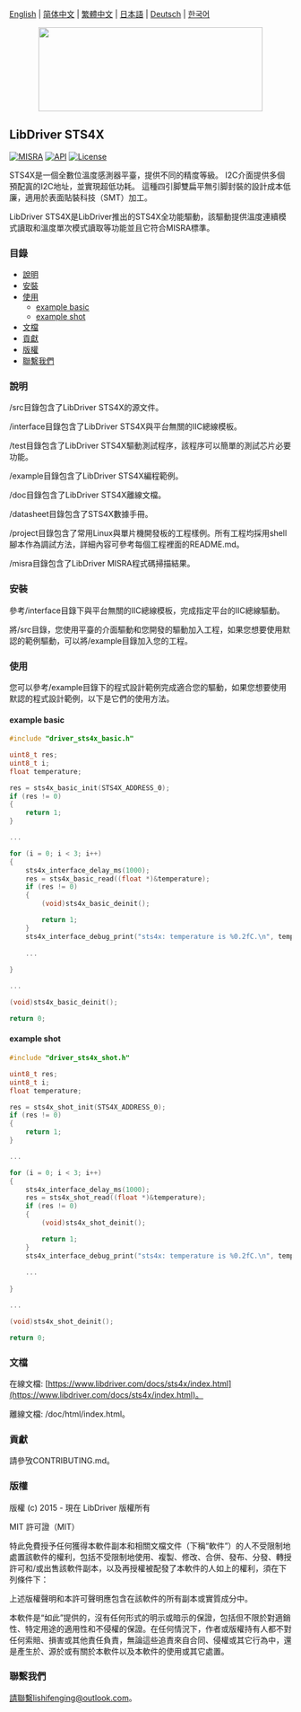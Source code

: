 [English](/README.md) | [ 简体中文](/README_zh-Hans.md) | [繁體中文](/README_zh-Hant.md) | [日本語](/README_ja.md) | [Deutsch](/README_de.md) | [한국어](/README_ko.md)

<div align=center>
<img src="/doc/image/logo.svg" width="400" height="150"/>
</div>

## LibDriver STS4X

[![MISRA](https://img.shields.io/badge/misra-compliant-brightgreen.svg)](/misra/README.md) [![API](https://img.shields.io/badge/api-reference-blue.svg)](https://www.libdriver.com/docs/sts4x/index.html) [![License](https://img.shields.io/badge/license-MIT-brightgreen.svg)](/LICENSE)

STS4X是一個全數位溫度感測器平臺，提供不同的精度等級。 I2C介面提供多個預配寘的I2C地址，並實現超低功耗。 這種四引脚雙扁平無引脚封裝的設計成本低廉，適用於表面貼裝科技（SMT）加工。

LibDriver STS4X是LibDriver推出的STS4X全功能驅動，該驅動提供溫度連續模式讀取和溫度單次模式讀取等功能並且它符合MISRA標準。

### 目錄

  - [說明](#說明)
  - [安裝](#安裝)
  - [使用](#使用)
    - [example basic](#example-basic)
    - [example shot](#example-shot)
  - [文檔](#文檔)
  - [貢獻](#貢獻)
  - [版權](#版權)
  - [聯繫我們](#聯繫我們)

### 說明

/src目錄包含了LibDriver STS4X的源文件。

/interface目錄包含了LibDriver STS4X與平台無關的IIC總線模板。

/test目錄包含了LibDriver STS4X驅動測試程序，該程序可以簡單的測試芯片必要功能。

/example目錄包含了LibDriver STS4X編程範例。

/doc目錄包含了LibDriver STS4X離線文檔。

/datasheet目錄包含了STS4X數據手冊。

/project目錄包含了常用Linux與單片機開發板的工程樣例。所有工程均採用shell腳本作為調試方法，詳細內容可參考每個工程裡面的README.md。

/misra目錄包含了LibDriver MISRA程式碼掃描結果。

### 安裝

參考/interface目錄下與平台無關的IIC總線模板，完成指定平台的IIC總線驅動。

將/src目錄，您使用平臺的介面驅動和您開發的驅動加入工程，如果您想要使用默認的範例驅動，可以將/example目錄加入您的工程。

### 使用

您可以參考/example目錄下的程式設計範例完成適合您的驅動，如果您想要使用默認的程式設計範例，以下是它們的使用方法。

#### example basic

```C
#include "driver_sts4x_basic.h"

uint8_t res;
uint8_t i;
float temperature;

res = sts4x_basic_init(STS4X_ADDRESS_0);
if (res != 0)
{
    return 1;
}

...

for (i = 0; i < 3; i++)
{
    sts4x_interface_delay_ms(1000);
    res = sts4x_basic_read((float *)&temperature);
    if (res != 0)
    {
        (void)sts4x_basic_deinit();

        return 1;
    }
    sts4x_interface_debug_print("sts4x: temperature is %0.2fC.\n", temperature);
    
    ...
    
}

...

(void)sts4x_basic_deinit();

return 0;
```

#### example shot

```C
#include "driver_sts4x_shot.h"

uint8_t res;
uint8_t i;
float temperature;

res = sts4x_shot_init(STS4X_ADDRESS_0);
if (res != 0)
{
    return 1;
}

...

for (i = 0; i < 3; i++)
{
    sts4x_interface_delay_ms(1000);
    res = sts4x_shot_read((float *)&temperature);
    if (res != 0)
    {
        (void)sts4x_shot_deinit();

        return 1;
    }
    sts4x_interface_debug_print("sts4x: temperature is %0.2fC.\n", temperature);
    
    ...
    
}

...

(void)sts4x_shot_deinit();

return 0;
```

### 文檔

在線文檔: [https://www.libdriver.com/docs/sts4x/index.html](https://www.libdriver.com/docs/sts4x/index.html)。

離線文檔: /doc/html/index.html。

### 貢獻

請參攷CONTRIBUTING.md。

### 版權

版權 (c) 2015 - 現在 LibDriver 版權所有

MIT 許可證（MIT）

特此免費授予任何獲得本軟件副本和相關文檔文件（下稱“軟件”）的人不受限制地處置該軟件的權利，包括不受限制地使用、複製、修改、合併、發布、分發、轉授許可和/或出售該軟件副本，以及再授權被配發了本軟件的人如上的權利，須在下列條件下：

上述版權聲明和本許可聲明應包含在該軟件的所有副本或實質成分中。

本軟件是“如此”提供的，沒有任何形式的明示或暗示的保證，包括但不限於對適銷性、特定用途的適用性和不侵權的保證。在任何情況下，作者或版權持有人都不對任何索賠、損害或其他責任負責，無論這些追責來自合同、侵權或其它行為中，還是產生於、源於或有關於本軟件以及本軟件的使用或其它處置。

### 聯繫我們

請聯繫lishifenging@outlook.com。